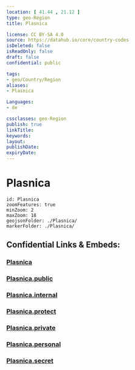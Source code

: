```yaml
---
location: [ 41.44 , 21.12 ] 
type: geo-Region
title: Plasnica

license: CC BY-SA 4.0
source: https://datahub.io/core/country-codes
isDeleted: false
isReadOnly: false
draft: false
confidential: public

tags:
- geo/Country/Region
aliases:
- Plasnica

Languages:
- de

cssclasses: geo-Region
publish: true
linkTitle: 
keywords: 
layout: 
publishDate: 
expiryDate: 
---
```


# Plasnica

```leaflet
id: Plasnica
zoomFeatures: true 
minZoom: 2 
maxZoom: 18
geojsonFolder: ./Plasnica/
markerFolder: ./Plasnica/
```


## Confidential Links & Embeds: 

### [Plasnica](/_Standards/Earth/Continent/Europe/Europe~South/Macedonia~North/Municipalities~Macedonia/Plasnica.md) 

### [Plasnica.public](/_public/Earth/Continent/Europe/Europe~South/Macedonia~North/Municipalities~Macedonia/Plasnica.public.md) 

### [Plasnica.internal](/_internal/Earth/Continent/Europe/Europe~South/Macedonia~North/Municipalities~Macedonia/Plasnica.internal.md) 

### [Plasnica.protect](/_protect/Earth/Continent/Europe/Europe~South/Macedonia~North/Municipalities~Macedonia/Plasnica.protect.md) 

### [Plasnica.private](/_private/Earth/Continent/Europe/Europe~South/Macedonia~North/Municipalities~Macedonia/Plasnica.private.md) 

### [Plasnica.personal](/_personal/Earth/Continent/Europe/Europe~South/Macedonia~North/Municipalities~Macedonia/Plasnica.personal.md) 

### [Plasnica.secret](/_secret/Earth/Continent/Europe/Europe~South/Macedonia~North/Municipalities~Macedonia/Plasnica.secret.md)

